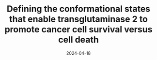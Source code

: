---
title: "Defining the conformational states that enable transglutaminase 2 to promote cancer cell survival versus cell death"
date: "2024-04-18"
authors: "Aplin C, Zielinski KA, Pabit S, Ogunribido D, Katt WP, Pollack L, Cerione RA, Milano SK"
reviewers: "Yamamura H, Mitra R, Fraser JS"
image: "/static/img/reviews/2024_aplin.png"

peer-review:
 - biorxiv_version: "2024.02.04.578794v1"
 - disqus: "2yhrq2s"
---